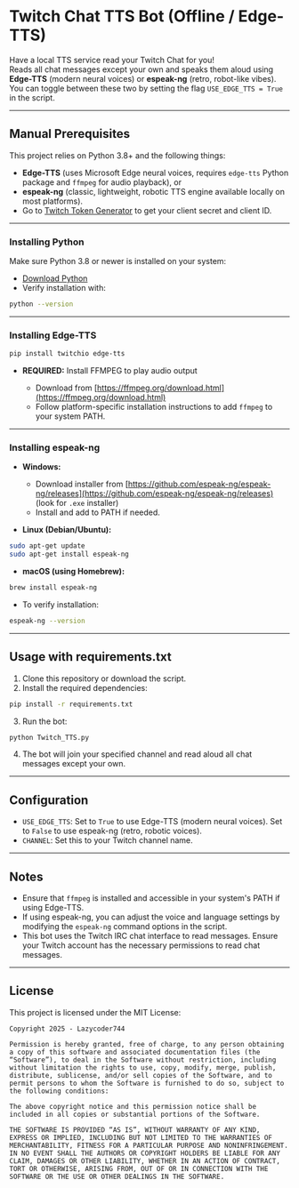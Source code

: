 
# Twitch Chat TTS Bot (Offline / Edge-TTS)

Have a local TTS service read your Twitch Chat for you!  
Reads all chat messages except your own and speaks them aloud using **Edge-TTS** (modern neural voices) or **espeak-ng** (retro, robot-like vibes).  
You can toggle between these two by setting the flag `USE_EDGE_TTS = True` in the script.

---

## Manual Prerequisites

This project relies on Python 3.8+ and the following things:

- **Edge-TTS** (uses Microsoft Edge neural voices, requires `edge-tts` Python package and `ffmpeg` for audio playback), or  
- **espeak-ng** (classic, lightweight, robotic TTS engine available locally on most platforms).
- Go to [Twitch Token Generator](https://twitchtokengenerator.com/) to get your client secret and client ID.
---

### Installing Python

Make sure Python 3.8 or newer is installed on your system:  
- [Download Python](https://www.python.org/downloads/)  
- Verify installation with:

```bash
python --version
````

---

### Installing Edge-TTS

```bash
pip install twitchio edge-tts
```

* **REQUIRED:** Install FFMPEG to play audio output

  * Download from [https://ffmpeg.org/download.html](https://ffmpeg.org/download.html)
  * Follow platform-specific installation instructions to add `ffmpeg` to your system PATH.

---

### Installing espeak-ng

* **Windows:**

  * Download installer from [https://github.com/espeak-ng/espeak-ng/releases](https://github.com/espeak-ng/espeak-ng/releases) (look for `.exe` installer)
  * Install and add to PATH if needed.

* **Linux (Debian/Ubuntu):**

```bash
sudo apt-get update
sudo apt-get install espeak-ng
```

* **macOS (using Homebrew):**

```bash
brew install espeak-ng
```

* To verify installation:

```bash
espeak-ng --version
```

---

## Usage with requirements.txt

1. Clone this repository or download the script.
2. Install the required dependencies:

```bash
pip install -r requirements.txt
```

3. Run the bot:

```bash
python Twitch_TTS.py
```

4. The bot will join your specified channel and read aloud all chat messages except your own.

---

## Configuration

* `USE_EDGE_TTS`: Set to `True` to use Edge-TTS (modern neural voices). Set to `False` to use espeak-ng (retro, robotic voices).
* `CHANNEL`: Set this to your Twitch channel name.

---

## Notes

* Ensure that `ffmpeg` is installed and accessible in your system's PATH if using Edge-TTS.
* If using espeak-ng, you can adjust the voice and language settings by modifying the `espeak-ng` command options in the script.
* This bot uses the Twitch IRC chat interface to read messages. Ensure your Twitch account has the necessary permissions to read chat messages.

---

## License

This project is licensed under the MIT License:

```
Copyright 2025 - Lazycoder744

Permission is hereby granted, free of charge, to any person obtaining a copy of this software and associated documentation files (the “Software”), to deal in the Software without restriction, including without limitation the rights to use, copy, modify, merge, publish, distribute, sublicense, and/or sell copies of the Software, and to permit persons to whom the Software is furnished to do so, subject to the following conditions:

The above copyright notice and this permission notice shall be included in all copies or substantial portions of the Software.

THE SOFTWARE IS PROVIDED “AS IS”, WITHOUT WARRANTY OF ANY KIND, EXPRESS OR IMPLIED, INCLUDING BUT NOT LIMITED TO THE WARRANTIES OF MERCHANTABILITY, FITNESS FOR A PARTICULAR PURPOSE AND NONINFRINGEMENT. IN NO EVENT SHALL THE AUTHORS OR COPYRIGHT HOLDERS BE LIABLE FOR ANY CLAIM, DAMAGES OR OTHER LIABILITY, WHETHER IN AN ACTION OF CONTRACT, TORT OR OTHERWISE, ARISING FROM, OUT OF OR IN CONNECTION WITH THE SOFTWARE OR THE USE OR OTHER DEALINGS IN THE SOFTWARE.
```
